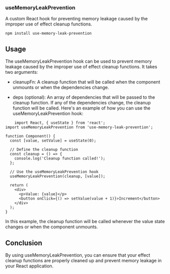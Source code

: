 ### useMemoryLeakPrevention

<p>A custom React hook for preventing memory leakage caused by the improper use of effect cleanup functions.</p>

```
npm install use-memory-leak-prevention
```

## Usage
<p>The useMemoryLeakPrevention hook can be used to prevent memory leakage caused by the improper use of effect cleanup functions. It takes two arguments:</p>

 - cleanupFn: A cleanup function that will be called when the component unmounts or when the dependencies change.

- deps (optional): An array of dependencies that will be passed to the cleanup function. If any of the dependencies change, the cleanup function will be called.
Here's an example of how you can use the useMemoryLeakPrevention hook:

```
    import React, { useState } from 'react';
import useMemoryLeakPrevention from 'use-memory-leak-prevention';

function Component() {
  const [value, setValue] = useState(0);

  // Define the cleanup function
  const cleanup = () => {
    console.log('Cleanup function called!');
  };

  // Use the useMemoryLeakPrevention hook
  useMemoryLeakPrevention(cleanup, [value]);

  return (
    <div>
      <p>Value: {value}</p>
      <button onClick={() => setValue(value + 1)}>Increment</button>
    </div>
  );
}

```

<p>
In this example, the cleanup function will be called whenever the value state changes or when the component unmounts.
</p>

## Conclusion
By using useMemoryLeakPrevention, you can ensure that your effect cleanup functions are properly cleaned up and prevent memory leakage in your React application.